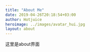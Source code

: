 ```yaml
---
title: "About Me"
date: 2019-04-26T20:18:54+03:00
author: Hotjuice
heroimage: ../images/avatar_hui.jpg
layout: about
---
```



这里是about界面





